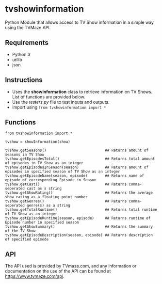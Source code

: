 # tvshowinformation
Python Module that allows access to TV Show information in a simple way using the TVMaze API.

## Requirements
- Python 3
- urllib
- json

## Instructions
- Uses the **showInformation** class to retrieve information on TV Shows. List of functions are provided below.
- Use the *testers.py* file to test inputs and outputs.
- Import using ``` from tvshowinformation import * ```

## Functions
```
from tvshowinformation import *

tvshow = showInformation(show)

tvshow.getSeasons()                           ## Returns amount of seasons in TV Show
tvshow.getEpisodesTotal()                     ## Returns total amount of episodes in TV Show as an integer
tvshow.getEpisodesInSeason(season)            ## Returns amount of episodes in specified season of TV Show as an integer
tvshow.getEpisodeName(season, episode)        ## Returns name of episode of corresponding Episode in Season
tvshow.getCast()                              ## Returns comma-seperated cast as a string
tvshow.getShowRating()                        ## Returns the average show rating as a floating point number
tvshow.getGenres()                            ## Returns comma-seperated genre(s) as a string
tvshow.getTotalRuntime()                      ## Returns total runtime of TV Show as an integer
tvshow.getEpisodeRuntime(season, episode)     ## Returns runtime of Episode number in specified season
tvshow.getShowSummary()                       ## Returns the summary of the TV Show
tvshow.getEpisodeDescription(season, episode) ## Returns description of specified episode
```
## API
The API used is provided by TVmaze.com, and any information or documentation on the use of the API can be found at https://www.tvmaze.com/api.


